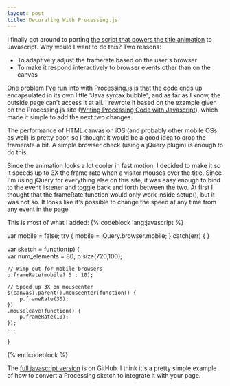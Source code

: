 ```yaml
---
layout: post
title: Decorating With Processing.js
---
```


I finally got around to porting [the script that powers the title
animation](/sketches/processingjstitle.html) to Javascript. Why would I
want to do this? Two reasons:

- To adaptively adjust the framerate based on the user's browser
- To make it respond interactively to browser events other than on the canvas

One problem I've run into with Processing.js is that
the code ends up encapsulated in its own little "Java syntax bubble", and as far
as I know, the outside page can't access it at all. I rewrote it based on the
example given on the Processing.js site ([Writing Processing Code with
Javascript](http://processingjs.org/learning)), which made it simple to
add the next two changes.

<!-- more -->

The performance of HTML canvas on iOS (and probably other mobile OSs as well) is
pretty poor, so I thought it would be a good idea to drop the framerate a bit. A
simple browser check (using a jQuery plugin) is enough to do this.


Since the animation looks a lot cooler in fast motion, I decided to make it so
it speeds up to 3X the frame rate when a visitor mouses over the title. Since
I'm using jQuery for everything else on this site, it was easy enough to bind to
the event listener and toggle back and forth between the two. At first I thought
that the frameRate function would only work inside setup(), but it was not so.
It looks like it's possible to change the speed at any time from any event in
the page. 

This is most of what I added:
{% codeblock lang:javascript %}

var mobile = false;
try {
    mobile = jQuery.browser.mobile;
} catch(err) { }

var sketch = function(p) {  
    var num_elements = 80;
    p.size(720,100);

    // Wimp out for mobile browsers
    p.frameRate(mobile? 5 : 10);

    // Speed up 3X on mouseenter
    $(canvas).parent().mouseenter(function() {
        p.frameRate(30);
    })
    .mouseleave(function() {
        p.frameRate(10);
    });
    ...
}

{% endcodeblock %}

The [full javascript version](https://gist.github.com/864953) is on GitHub.
I think it's a pretty simple example of how to convert a Processing sketch to
integrate it with your page.

